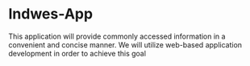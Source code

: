 Indwes-App
==========

This application will provide commonly accessed information in a convenient and concise manner. We will utilize web-based application development in order to achieve this goal
